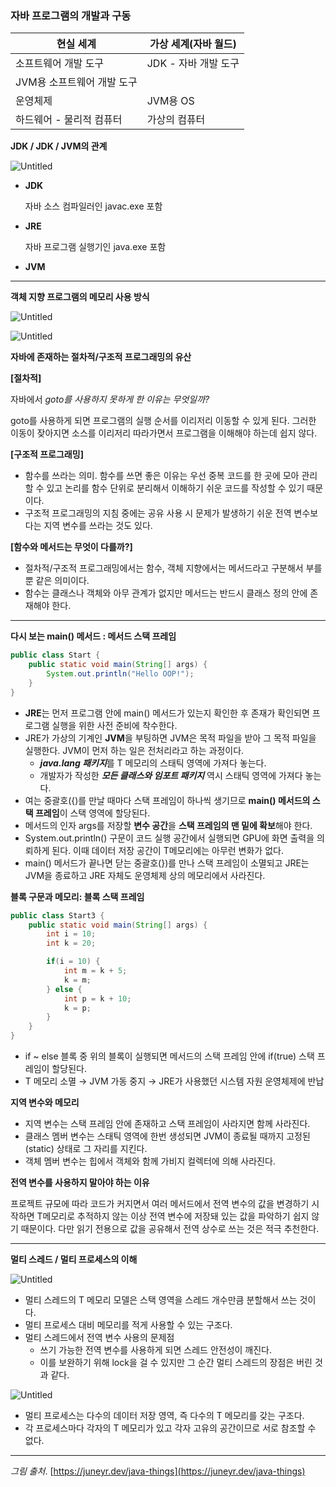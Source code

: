 ### 자바 프로그램의 개발과 구동

| 현실 세계 | 가상 세계(자바 월드) |
| --- | --- |
| 소프트웨어 개발 도구 | JDK - 자바 개발 도구
JVM용 소프트웨어 개발 도구 |
| 운영체제 | JVM용 OS |
| 하드웨어 - 물리적 컴퓨터 | 가상의 컴퓨터 |


**JDK / JDK / JVM의 관계**

![Untitled](https://img1.daumcdn.net/thumb/R1280x0/?scode=mtistory2&fname=https%3A%2F%2Fblog.kakaocdn.net%2Fdn%2Fc00klf%2FbtqAjMzLyF2%2F6sU1VGp5vqAYIPLsXpakpK%2Fimg.png)

- **JDK**

  자바 소스 컴파일러인 javac.exe 포함

- **JRE**

  자바 프로그램 실행기인 java.exe 포함

- **JVM**
  
---
**객체 지향 프로그램의 메모리 사용 방식**

![Untitled](https://juneyr.dev/static/c9c7b633106075496d411b8b9e8cd1aa/c3eac/memory.png)

![Untitled](https://juneyr.dev/static/f8d22b2e7709ac265058c2f4f3be61ea/c3eac/memory-2.png)

**자바에 존재하는 절차적/구조적 프로그래밍의 유산**

**[절차적]**

자바에서 *goto를 사용하지 못하게 한 이유는 무엇일까?*

goto를 사용하게 되면 프로그램의 실행 순서를 이리저리 이동할 수 있게 된다. 그러한 이동이 잦아지면 소스를 이리저리 따라가면서 프로그램을 이해해야 하는데 쉽지 않다.

**[구조적 프로그래밍]**

- 함수를 쓰라는 의미. 함수를 쓰면 좋은 이유는 우선 중복 코드를 한 곳에 모아 관리할 수 있고 논리를 함수 단위로 분리해서 이해하기 쉬운 코드를 작성할 수 있기 때문이다.
- 구조적 프로그래밍의 지침 중에는 공유 사용 시 문제가 발생하기 쉬운 전역 변수보다는 지역 변수를 쓰라는 것도 있다.

**[함수와 메서드는 무엇이 다를까?]**

- 절차적/구조적 프로그래밍에서는 함수, 객체 지향에서는 메서드라고 구분해서 부를 뿐 같은 의미이다.
- 함수는 클래스나 객체와 아무 관계가 없지만 메서드는 반드시 클래스 정의 안에 존재해야 한다.

---
**다시 보는 main() 메서드 : 메서드 스택 프레임**

```java
public class Start {
	public static void main(String[] args) {
		System.out.println("Hello OOP!");
	}
}
```

- **JRE**는 먼저 프로그램 안에 main() 메서드가 있는지 확인한 후 존재가 확인되면 프로그램 실행을 위한 사전 준비에 착수한다.
- JRE가 가상의 기계인 **JVM**을 부팅하면 JVM은 목적 파일을 받아 그 목적 파일을 실행한다. JVM이 먼저 하는 일은 전처리라고 하는 과정이다.
    - ***java.lang 패키지***를 T 메모리의 스태틱 영역에 가져다 놓는다.
    - 개발자가 작성한 ***모든 클래스와 임포트 패키지*** 역시 스태틱 영역에 가져다 놓는다.
- 여는 중괄호({)를 만날 때마다 스택 프레임이 하나씩 생기므로 **main() 메서드의 스택 프레임**이 스택 영역에 할당된다.
- 메서드의 인자 args를 저장할 **변수 공간**을 **스택 프레임의 맨 밑에 확보**해야 한다.
- System.out.println() 구문이 코드 실행 공간에서 실행되면 GPU에 화면 출력을 의뢰하게 된다. 이때 데이터 저장 공간이 T메모리에는 아무런 변화가 없다.
- main() 메서드가 끝나면 닫는 중괄호(})를 만나 스택 프레임이 소멸되고 JRE는 JVM을 종료하고 JRE 자체도 운영체제 상의 메모리에서 사라진다.


**블록 구문과 메모리: 블록 스택 프레임**

```java
public class Start3 {
	public static void main(String[] args) {
		int i = 10;
		int k = 20;

		if(i = 10) {
			int m = k + 5;
			k = m;
		} else {
			int p = k + 10;
			k = p;
		}
	}
}
```

- if ~ else 블록 중 위의 블록이 실행되면 메서드의 스택 프레임 안에 if(true) 스택 프레임이 할당된다.
- T 메모리 소멸 → JVM 가동 중지 → JRE가 사용했던 시스템 자원 운영체제에 반납
  
  
**지역 변수와 메모리**

- 지역 변수는 스택 프레임 안에 존재하고 스택 프레임이 사라지면 함께 사라진다.
- 클래스 멤버 변수는 스태틱 영역에 한번 생성되면 JVM이 종료될 때까지 고정된(static) 상태로 그 자리를 지킨다.
- 객체 멤버 변수는 힙에서 객체와 함께 가비지 컬렉터에 의해 사라진다.
  
**전역 변수를 사용하지 말아야 하는 이유**

프로젝트 규모에 따라 코드가 커지면서 여러 메서드에서 전역 변수의 값을 변경하기 시작하면 T메모리로 추적하지 않는 이상 전역 변수에 저장돼 있는 값을 파악하기 쉽지 않기 때문이다. 다만 읽기 전용으로 값을 공유해서 전역 상수로 쓰는 것은 적극 추천한다.

---
**멀티 스레드 / 멀티 프로세스의 이해**

![Untitled](https://juneyr.dev/static/9e01655dbe6e7b743dc5bf5d02589787/c3eac/multi-thread.png)

- 멀티 스레드의 T 메모리 모델은 스택 영역을 스레드 개수만큼 분할해서 쓰는 것이다.
- 멀티 프로세스 대비 메모리를 적게 사용할 수 있는 구조다.
- 멀티 스레드에서 전역 변수 사용의 문제점
    - 쓰기 가능한 전역 변수를 사용하게 되면 스레드 안전성이 깨진다.
    - 이를 보완하기 위해 lock을 걸 수 있지만 그 순간 멀티 스레드의 장점은 버린 것과 같다.



![Untitled](https://juneyr.dev/static/60e916a25b7830ec2a4b0896ed958480/c3eac/multi-process.png)

- 멀티 프로세스는 다수의 데이터 저장 영역, 즉 다수의 T 메모리를 갖는 구조다.
- 각 프로세스마다 각자의 T 메모리가 있고 각자 고유의 공간이므로 서로 참조할 수 없다.

---

*그림 출처*. [https://juneyr.dev/java-things](https://juneyr.dev/java-things)
